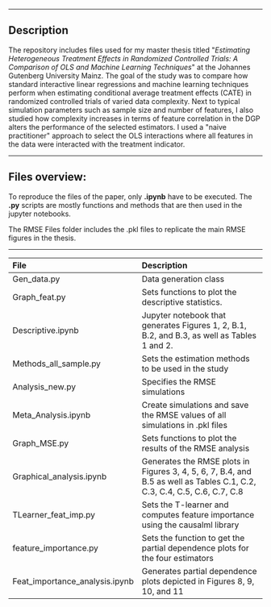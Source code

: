 -----------------------------------
Description
-----------------------------------
The repository includes files used for my master thesis titled "_Estimating Heterogeneous Treatment Effects in Randomized Controlled Trials: A Comparison of OLS and
Machine Learning Techniques_" at the Johannes Gutenberg University Mainz. The goal of the study was to compare how standard interactive linear regressions and machine learning techniques perform when estimating conditional average treatment effects (CATE) in randomized controlled trials of varied data complexity. Next to typical simulation parameters such as sample size and number of features, I also studied how complexity increases in terms of feature correlation in the DGP alters the performance of the selected estimators. I used a "naive practitioner" approach to select the OLS interactions where all features in the data were interacted with the treatment indicator.



--------------------------------------
Files overview:
-------------------------------------- 

To reproduce the files of the paper, only **.ipynb** have to be executed. The **.py** scripts are mostly functions and methods that are then used in the jupyter notebooks.

The RMSE Files folder includes the .pkl files to replicate the main RMSE figures in the thesis. 

--------------------------------------
| File | Description |
| :---- | :-------- |
|Gen_data.py | Data generation class |
|Graph_feat.py | Sets functions to plot the descriptive statistics.|
|Descriptive.ipynb | Jupyter notebook that generates Figures 1, 2, B.1, B.2, and B.3, as well as Tables 1 and 2.|
|Methods_all_sample.py |Sets the estimation methods to be used in the study|
|Analysis_new.py|Specifies the RMSE simulations|
|Meta_Analysis.ipynb|Create simulations and save the RMSE values of all simulations in .pkl files|
|Graph_MSE.py |Sets functions to plot the results of the RMSE analysis|
|Graphical_analysis.ipynb|Generates the RMSE plots in Figures 3, 4, 5, 6, 7, B.4, and B.5 as well as Tables C.1, C.2, C.3, C.4, C.5, C.6, C.7, C.8|
|TLearner_feat_imp.py|Sets the T-learner and computes feature importance using the causalml library|
|feature_importance.py|Sets the function to get the partial dependence plots for the four estimators|
|Feat_importance_analysis.ipynb|Generates partial dependence plots depicted in Figures 8, 9, 10, and 11|
